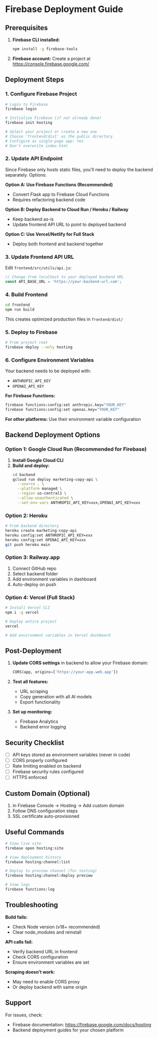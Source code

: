# Firebase Deployment Guide

## Prerequisites

1. **Firebase CLI installed:**
   ```bash
   npm install -g firebase-tools
   ```

2. **Firebase account:** Create a project at https://console.firebase.google.com/

## Deployment Steps

### 1. Configure Firebase Project

```bash
# Login to Firebase
firebase login

# Initialize Firebase (if not already done)
firebase init hosting

# Select your project or create a new one
# Choose 'frontend/dist' as the public directory
# Configure as single-page app: Yes
# Don't overwrite index.html
```

### 2. Update API Endpoint

Since Firebase only hosts static files, you'll need to deploy the backend separately. Options:

**Option A: Use Firebase Functions (Recommended)**
- Convert Flask app to Firebase Cloud Functions
- Requires refactoring backend code

**Option B: Deploy Backend to Cloud Run / Heroku / Railway**
- Keep backend as-is
- Update frontend API URL to point to deployed backend

**Option C: Use Vercel/Netlify for Full Stack**
- Deploy both frontend and backend together

### 3. Update Frontend API URL

Edit `frontend/src/utils/api.js`:

```javascript
// Change from localhost to your deployed backend URL
const API_BASE_URL = 'https://your-backend-url.com';
```

### 4. Build Frontend

```bash
cd frontend
npm run build
```

This creates optimized production files in `frontend/dist/`

### 5. Deploy to Firebase

```bash
# From project root
firebase deploy --only hosting
```

### 6. Configure Environment Variables

Your backend needs to be deployed with:
- `ANTHROPIC_API_KEY`
- `OPENAI_API_KEY`

**For Firebase Functions:**
```bash
firebase functions:config:set anthropic.key="YOUR_KEY"
firebase functions:config:set openai.key="YOUR_KEY"
```

**For other platforms:** Use their environment variable configuration

## Backend Deployment Options

### Option 1: Google Cloud Run (Recommended for Firebase)

1. **Install Google Cloud CLI**
2. **Build and deploy:**
   ```bash
   cd backend
   gcloud run deploy marketing-copy-api \
     --source . \
     --platform managed \
     --region us-central1 \
     --allow-unauthenticated \
     --set-env-vars ANTHROPIC_API_KEY=xxx,OPENAI_API_KEY=xxx
   ```

### Option 2: Heroku

```bash
# From backend directory
heroku create marketing-copy-api
heroku config:set ANTHROPIC_API_KEY=xxx
heroku config:set OPENAI_API_KEY=xxx
git push heroku main
```

### Option 3: Railway.app

1. Connect GitHub repo
2. Select backend folder
3. Add environment variables in dashboard
4. Auto-deploy on push

### Option 4: Vercel (Full Stack)

```bash
# Install Vercel CLI
npm i -g vercel

# Deploy entire project
vercel

# Add environment variables in Vercel dashboard
```

## Post-Deployment

1. **Update CORS settings** in backend to allow your Firebase domain:
   ```python
   CORS(app, origins=['https://your-app.web.app'])
   ```

2. **Test all features:**
   - URL scraping
   - Copy generation with all AI models
   - Export functionality

3. **Set up monitoring:**
   - Firebase Analytics
   - Backend error logging

## Security Checklist

- [ ] API keys stored as environment variables (never in code)
- [ ] CORS properly configured
- [ ] Rate limiting enabled on backend
- [ ] Firebase security rules configured
- [ ] HTTPS enforced

## Custom Domain (Optional)

1. In Firebase Console → Hosting → Add custom domain
2. Follow DNS configuration steps
3. SSL certificate auto-provisioned

## Useful Commands

```bash
# View live site
firebase open hosting:site

# View deployment history
firebase hosting:channel:list

# Deploy to preview channel (for testing)
firebase hosting:channel:deploy preview

# View logs
firebase functions:log
```

## Troubleshooting

**Build fails:**
- Check Node version (v18+ recommended)
- Clear node_modules and reinstall

**API calls fail:**
- Verify backend URL in frontend
- Check CORS configuration
- Ensure environment variables are set

**Scraping doesn't work:**
- May need to enable CORS proxy
- Or deploy backend with same origin

## Support

For issues, check:
- Firebase documentation: https://firebase.google.com/docs/hosting
- Backend deployment guides for your chosen platform
